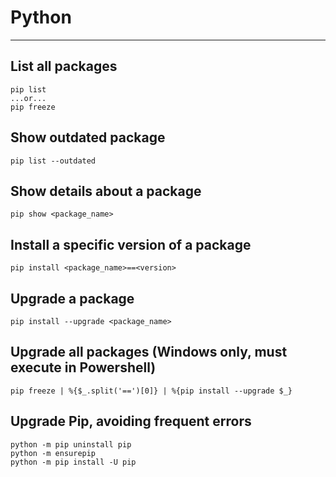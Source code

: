 # Python
--------

## List all packages

    pip list
    ...or...
    pip freeze


## Show outdated package

    pip list --outdated

## Show details about a package

    pip show <package_name>

## Install a specific version of a package

    pip install <package_name>==<version>

## Upgrade a package

    pip install --upgrade <package_name>

## Upgrade all packages (Windows only, must execute in Powershell)

    pip freeze | %{$_.split('==')[0]} | %{pip install --upgrade $_}

## Upgrade Pip, avoiding frequent errors

    python -m pip uninstall pip
    python -m ensurepip
    python -m pip install -U pip
